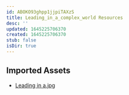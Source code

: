 ```yaml
---
id: ABOKO93ghpp1jjpiTAXzS
title: Leading_in_a_complex_world Resources
desc: ''
updated: 1645225706370
created: 1645225706370
stub: false
isDir: true
---
```

## Imported Assets
- [Leading in a.jpg](/assets/leading-in-a-FZ500e4O9mnF.jpg)
